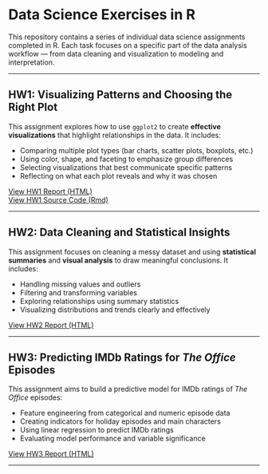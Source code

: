 # Data Science Exercises in R

This repository contains a series of individual data science assignments completed in R. Each task focuses on a specific part of the data analysis workflow — from data cleaning and visualization to modeling and interpretation.

---

##  HW1: Visualizing Patterns and Choosing the Right Plot

This assignment explores how to use `ggplot2` to create **effective visualizations** that highlight relationships in the data. It includes:
- Comparing multiple plot types (bar charts, scatter plots, boxplots, etc.)
- Using color, shape, and faceting to emphasize group differences
- Selecting visualizations that best communicate specific patterns
- Reflecting on what each plot reveals and why it was chosen

 [View HW1 Report (HTML)](https://dorbenit.github.io/DataScience-Exercises-R/HW1.html)  
 [View HW1 Source Code (Rmd)](HW1.Rmd)

---

##  HW2: Data Cleaning and Statistical Insights

This assignment focuses on cleaning a messy dataset and using **statistical summaries** and **visual analysis** to draw meaningful conclusions. It includes:
- Handling missing values and outliers
- Filtering and transforming variables
- Exploring relationships using summary statistics
- Visualizing distributions and trends clearly and effectively

 [View HW2 Report (HTML)](https://dorbenit.github.io/DataScience-Exercises-R/HW2.html)

---

##  HW3: Predicting IMDb Ratings for *The Office* Episodes

This assignment aims to build a predictive model for IMDb ratings of *The Office* episodes:
- Feature engineering from categorical and numeric episode data
- Creating indicators for holiday episodes and main characters
- Using linear regression to predict IMDb ratings
- Evaluating model performance and variable significance

 [View HW3 Report (HTML)](https://dorbenit.github.io/DataScience-Exercises-R/HW3.html)

---
